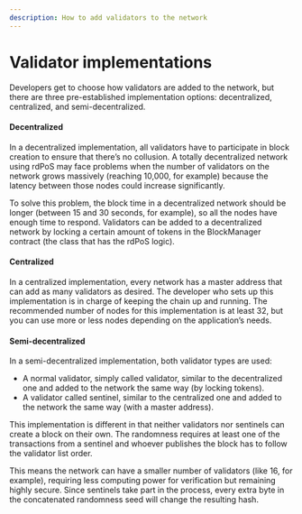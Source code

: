 ```yaml
---
description: How to add validators to the network
---
```


# Validator implementations

Developers get to choose how validators are added to the network, but there are three pre-established implementation options: decentralized, centralized, and semi-decentralized.

#### Decentralized

In a decentralized implementation, all validators have to participate in block creation to ensure that there’s no collusion. A totally decentralized network using rdPoS may face problems when the number of validators on the network grows massively (reaching 10,000, for example) because the latency between those nodes could increase significantly.

To solve this problem, the block time in a decentralized network should be longer (between 15 and 30 seconds, for example), so all the nodes have enough time to respond. Validators can be added to a decentralized network by locking a certain amount of tokens in the BlockManager contract (the class that has the rdPoS logic).

#### Centralized

In a centralized implementation, every network has a master address that can add as many validators as desired. The developer who sets up this implementation is in charge of keeping the chain up and running. The recommended number of nodes for this implementation is at least 32, but you can use more or less nodes depending on the application’s needs.

#### Semi-decentralized

In a semi-decentralized implementation, both validator types are used:

* A normal validator, simply called validator, similar to the decentralized one and added to the network the same way (by locking tokens).
* A validator called sentinel, similar to the centralized one and added to the network the same way (with a master address).

This implementation is different in that neither validators nor sentinels can create a block on their own. The randomness requires at least one of the transactions from a sentinel and whoever publishes the block has to follow the validator list order.

This means the network can have a smaller number of validators (like 16, for example), requiring less computing power for verification but remaining highly secure. Since sentinels take part in the process, every extra byte in the concatenated randomness seed will change the resulting hash.
